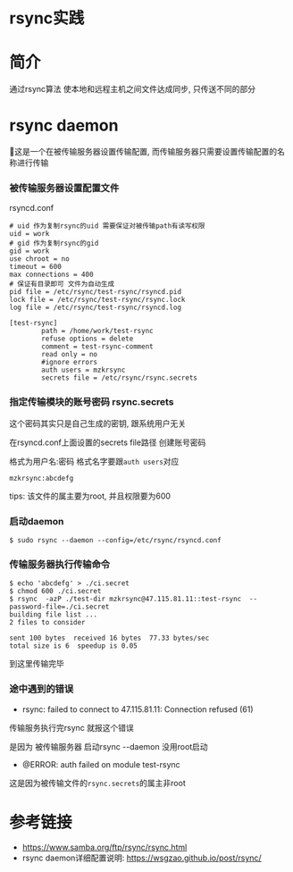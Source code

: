 # rsync实践

# 简介

通过rsync算法 使本地和远程主机之间文件达成同步, 只传送不同的部分

# rsync daemon

这是一个在被传输服务器设置传输配置, 而传输服务器只需要设置传输配置的名称进行传输

### 被传输服务器设置配置文件

rsyncd.conf

```
# uid 作为复制rsync的uid 需要保证对被传输path有读写权限
uid = work
# gid 作为复制rsync的gid
gid = work
use chroot = no
timeout = 600
max connections = 400
# 保证有目录即可 文件为自动生成
pid file = /etc/rsync/test-rsync/rsyncd.pid
lock file = /etc/rsync/test-rsync/rsync.lock
log file = /etc/rsync/test-rsync/rsyncd.log

[test-rsync]
        path = /home/work/test-rsync
        refuse options = delete
        comment = test-rsync-comment
        read only = no
        #ignore errors
        auth users = mzkrsync
        secrets file = /etc/rsync/rsync.secrets
```

### 指定传输模块的账号密码 rsync.secrets

这个密码其实只是自己生成的密钥, 跟系统用户无关

在rsyncd.conf上面设置的secrets file路径 创建账号密码

格式为用户名:密码 格式名字要跟`auth users`对应

```
mzkrsync:abcdefg
```

tips: 该文件的属主要为root, 并且权限要为600

### 启动daemon

```
$ sudo rsync --daemon --config=/etc/rsync/rsyncd.conf
```

### 传输服务器执行传输命令

```
$ echo 'abcdefg' > ./ci.secret
$ chmod 600 ./ci.secret
$ rsync  -azP ./test-dir mzkrsync@47.115.81.11::test-rsync  --password-file=./ci.secret
building file list ...
2 files to consider

sent 100 bytes  received 16 bytes  77.33 bytes/sec
total size is 6  speedup is 0.05
```

到这里传输完毕

### 途中遇到的错误

- rsync: failed to connect to 47.115.81.11: Connection refused (61)

传输服务执行完rsync 就报这个错误

是因为 被传输服务器 启动rsync --daemon 没用root启动

- @ERROR: auth failed on module test-rsync

这是因为被传输文件的`rsync.secrets`的属主非root



# 参考链接

- https://www.samba.org/ftp/rsync/rsync.html
- rsync daemon详细配置说明: https://wsgzao.github.io/post/rsync/